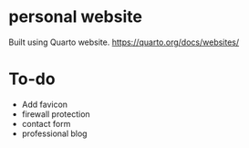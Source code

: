 # personal website
Built using Quarto website. https://quarto.org/docs/websites/

# To-do
- Add favicon
- firewall protection
- contact form
- professional blog
